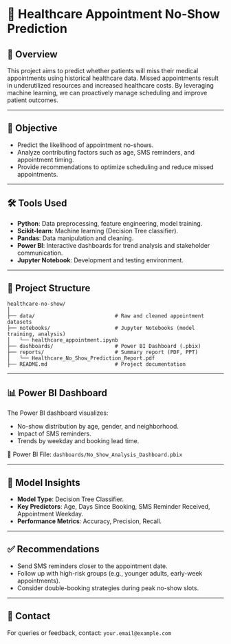 
# 🏥 Healthcare Appointment No-Show Prediction

## 📌 Overview
This project aims to predict whether patients will miss their medical appointments using historical healthcare data. Missed appointments result in underutilized resources and increased healthcare costs. By leveraging machine learning, we can proactively manage scheduling and improve patient outcomes.

---

## 🎯 Objective
- Predict the likelihood of appointment no-shows.
- Analyze contributing factors such as age, SMS reminders, and appointment timing.
- Provide recommendations to optimize scheduling and reduce missed appointments.

---

## 🛠️ Tools Used
- **Python**: Data preprocessing, feature engineering, model training.
- **Scikit-learn**: Machine learning (Decision Tree classifier).
- **Pandas**: Data manipulation and cleaning.
- **Power BI**: Interactive dashboards for trend analysis and stakeholder communication.
- **Jupyter Notebook**: Development and testing environment.

---

## 📂 Project Structure
```
healthcare-no-show/
│
├── data/                          # Raw and cleaned appointment datasets
├── notebooks/                     # Jupyter Notebooks (model training, analysis)
│   └── healthcare_appointment.ipynb
├── dashboards/                    # Power BI Dashboard (.pbix)
├── reports/                       # Summary report (PDF, PPT)
│   └── Healthcare_No_Show_Prediction_Report.pdf
├── README.md                      # Project documentation
```

---

## 📊 Power BI Dashboard
The Power BI dashboard visualizes:
- No-show distribution by age, gender, and neighborhood.
- Impact of SMS reminders.
- Trends by weekday and booking lead time.

📁 Power BI File: `dashboards/No_Show_Analysis_Dashboard.pbix`

---

## 🧠 Model Insights
- **Model Type**: Decision Tree Classifier.
- **Key Predictors**: Age, Days Since Booking, SMS Reminder Received, Appointment Weekday.
- **Performance Metrics**: Accuracy, Precision, Recall.

---

## ✅ Recommendations
- Send SMS reminders closer to the appointment date.
- Follow up with high-risk groups (e.g., younger adults, early-week appointments).
- Consider double-booking strategies during peak no-show slots.

---

## 📧 Contact
For queries or feedback, contact: `your.email@example.com`
